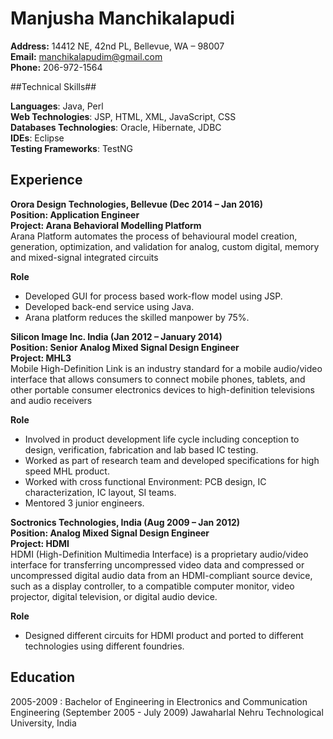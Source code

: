 Manjusha Manchikalapudi
============

**Address:** 14412 NE, 42nd PL, Bellevue, WA – 98007  
**Email:**  <manchikalapudim@gmail.com>  
**Phone:**  206-972-1564

##Technical Skills##

  **Languages**:                Java, Perl   
  **Web Technologies**:         JSP, HTML, XML, JavaScript, CSS   
  **Databases Technologies**:   Oracle, Hibernate, JDBC  
  **IDEs**:                    Eclipse   
  **Testing Frameworks**:       TestNG    

Experience
----------
**Orora Design Technologies, Bellevue (Dec 2014 – Jan 2016)**   
**Position: Application Engineer**  
**Project: Arana Behavioral Modelling Platform**  
Arana Platform automates the process of behavioural model creation, generation, optimization, and validation for analog, custom digital, memory and mixed-signal integrated circuits  

**Role**   
* Developed GUI for process based work-flow model using JSP.  
* Developed back-end service using Java.  
* Arana platform reduces the skilled manpower by 75%.

**Silicon Image Inc. India (Jan 2012 – January 2014)**  
**Position: Senior Analog Mixed Signal Design Engineer**  
**Project: MHL3**   
Mobile High-Definition Link is an industry standard for a mobile audio/video interface that allows consumers to connect mobile phones, tablets, and other portable consumer electronics devices to high-definition televisions and audio receivers  
 
**Role**  
* Involved in product development life cycle including conception to design, verification, fabrication and lab based IC testing.  
* Worked as part of research team and developed specifications for high speed MHL product.  
* Worked with cross functional Environment: PCB design, IC characterization, IC layout, SI teams.  
* Mentored 3 junior engineers.

**Soctronics Technologies, India (Aug 2009 – Jan 2012)**  
**Position: Analog Mixed Signal Design Engineer**  
**Project: HDMI**  
HDMI (High-Definition Multimedia Interface) is a proprietary audio/video interface for transferring uncompressed video data and compressed or uncompressed digital audio data from an HDMI-compliant source device, such as a display controller, to a compatible computer monitor, video projector, digital television, or digital audio device. 

**Role**    
* Designed different circuits for HDMI product and ported to different technologies using different foundries.

Education
---------
2005-2009
:   Bachelor of Engineering in Electronics and Communication Engineering (September 2005 - July 2009)
Jawaharlal Nehru Technological University, India
